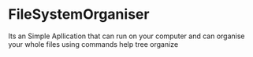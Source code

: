 # FileSystemOrganiser
Its  an Simple Apllication that can run on your computer and can organise your whole files 
using commands
help
tree
organize
